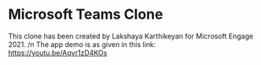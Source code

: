 # Microsoft Teams Clone
This clone has been created by Lakshaya Karthikeyan for Microsoft Engage 2021. /n
The app demo is as given in this link: https://youtu.be/Aqvr1zD4KOs
